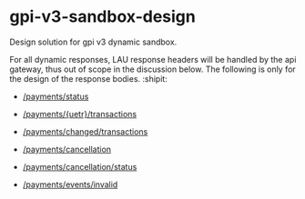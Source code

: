 # gpi-v3-sandbox-design
Design solution for gpi v3 dynamic sandbox.

For all dynamic responses, LAU response headers will be handled by the api gateway, thus out of scope in the discussion below. The following is only for the design of the response bodies. :shipit:

* [/payments/status](/payment-status.md)

* [/payments/{uetr}/transactions](payment-uetr-transactions)

* [/payments/changed/transactions]()

* [/payments/cancellation]()

* [/payments/cancellation/status]()

* [/payments/events/invalid]()
